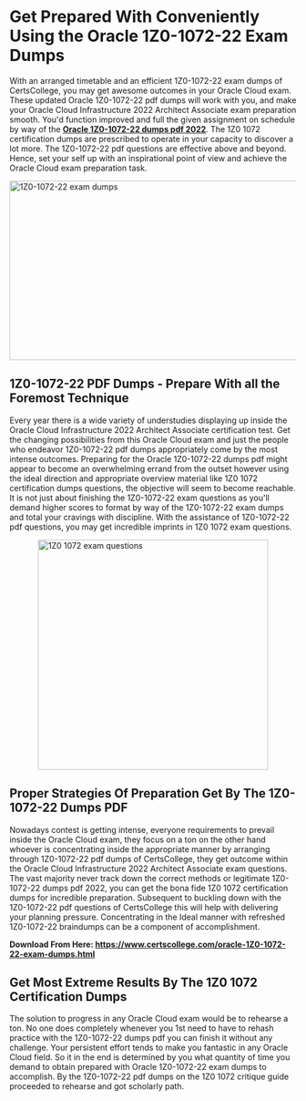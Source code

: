 <h1><strong>Get Prepared With Conveniently Using the Oracle 1Z0-1072-22 Exam Dumps&nbsp;</strong></h1>
<p><span style="font-weight: 400;">With an arranged timetable and an efficient  1Z0-1072-22 exam dumps of CertsCollege, you may get awesome outcomes in your Oracle Cloud exam. These updated Oracle 1Z0-1072-22 pdf dumps will work with you, and make your Oracle Cloud Infrastructure 2022 Architect Associate exam preparation smooth. You'd function improved and full the given assignment on schedule by way of the <strong><a href="https://www.certscollege.com/oracle-1Z0-1072-22-exam-dumps.html">Oracle 1Z0-1072-22 dumps pdf 2022</a></strong>. The 1Z0 1072 certification dumps are prescribed to operate in your capacity to discover a lot more. The  1Z0-1072-22 pdf questions are effective above and beyond. Hence, set your self up with an inspirational point of view and achieve the Oracle Cloud exam preparation task.&nbsp;</span></p>
<p><span style="font-weight: 400;"><img style="display: block; margin-left: auto; margin-right: auto;" src="https://i.ibb.co/CPDK3ps/Yellow-and-Blue-Initiative-Blog-Banner.png" alt="1Z0-1072-22 exam dumps" width="559" height="315" /></span></p>
<h2><strong>1Z0-1072-22 PDF Dumps - Prepare With all the Foremost Technique</strong></h2>
<p><span style="font-weight: 400;">Every year there is a wide variety of understudies displaying up inside the Oracle Cloud Infrastructure 2022 Architect Associate certification test. Get the changing possibilities from this Oracle Cloud exam and just the people who endeavor 1Z0-1072-22 pdf dumps appropriately come by the most intense outcomes. Preparing for the Oracle 1Z0-1072-22 dumps pdf might appear to become an overwhelming errand from the outset however using the ideal direction and appropriate overview material like 1Z0 1072 certification dumps questions, the objective will seem to become reachable. It is not just about finishing the 1Z0-1072-22 exam questions as you'll demand higher scores to format by way of the 1Z0-1072-22 exam dumps and total your cravings with discipline. With the assistance of 1Z0-1072-22 pdf questions, you may get incredible imprints in 1Z0 1072 exam questions.</span></p>
<p><span style="font-weight: 400;"><a href="https://tinyurl.com/3abf9wyh"><img style="display: block; margin-left: auto; margin-right: auto;" src="https://i.ibb.co/9tMrhdY/Teacher-Appreciation-Invitation.png" alt="1Z0 1072 exam questions " width="404" height="404" /></a></span></p>
<h2><strong>Proper Strategies Of Preparation Get By The 1Z0-1072-22 Dumps PDF</strong></h2>
<p><span style="font-weight: 400;">Nowadays contest is getting intense, everyone requirements to prevail inside the Oracle Cloud exam, they focus on a ton on the other hand whoever is concentrating inside the appropriate manner by arranging through 1Z0-1072-22 pdf dumps of CertsCollege, they get outcome within the Oracle Cloud Infrastructure 2022 Architect Associate exam questions. The vast majority never track down the correct methods or legitimate 1Z0-1072-22 dumps pdf 2022, you can get the bona fide 1Z0 1072 certification dumps for incredible preparation. Subsequent to buckling down with the  1Z0-1072-22 pdf questions of CertsCollege this will help with delivering your planning pressure. Concentrating in the Ideal manner with refreshed 1Z0-1072-22 braindumps can be a component of accomplishment.</span></p>
<p><span style="font-weight: 400;"><strong>Download From Here: <a href="https://www.certscollege.com/oracle-1Z0-1072-22-exam-dumps.html">https://www.certscollege.com/oracle-1Z0-1072-22-exam-dumps.html</a></strong></span></p>
<h2><strong>Get Most Extreme Results By The 1Z0 1072 Certification Dumps</strong></h2>
<p><span style="font-weight: 400;">The solution to progress in any Oracle Cloud exam would be to rehearse a ton. No one does completely whenever you 1st need to have to rehash practice with the 1Z0-1072-22 dumps pdf you can finish it without any challenge. Your persistent effort tends to make you fantastic in any Oracle Cloud field. So it in the end is determined by you what quantity of time you demand to obtain prepared with Oracle 1Z0-1072-22 exam dumps to accomplish. By the 1Z0-1072-22 pdf dumps on the 1Z0 1072 critique guide proceeded to rehearse and got scholarly path.</span></p>
